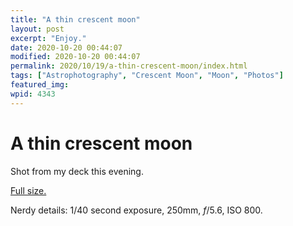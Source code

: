 ```yaml
---
title: "A thin crescent moon"
layout: post
excerpt: "Enjoy."
date: 2020-10-20 00:44:07
modified: 2020-10-20 00:44:07
permalink: 2020/10/19/a-thin-crescent-moon/index.html
tags: ["Astrophotography", "Crescent Moon", "Moon", "Photos"]
featured_img: 
wpid: 4343
---
```


# A thin crescent moon

Shot from my deck this evening.

[Full size.](https://patrickjohanneson.com/wp-content/uploads/2020/10/IMG_7374-2000.jpg)

Nerdy details: 1/40 second exposure, 250mm, *f*/5.6, ISO 800.